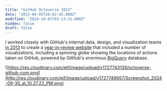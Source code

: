 ```yaml
---
title: "GitHub Octoverse 2013"
date: "2013-04-05T20:02:45.000Z"
modified: "2024-10-01T03:13:21.000Z"
hidden: false
draft: false
---
```

I worked closely with GitHub's internal data, design, and visualization teams [in 2013](https://github.blog/news-insights/the-library/state-of-the-octoverse-2013-edition/) to create a [year-in-review website](https://dribbble.com/shots/1742918/attachments/282046?mode=media) that included a number of visualizations, including a spinning globe showing the locations of actions taken on GitHub, powered by GitHub's enormous [BigQuery](https://en.wikipedia.org/wiki/BigQuery) database.

![https://res.cloudinary.com/ejf/image/upload/v1727743139/octoverse-github-com.png](http://res.cloudinary.com/ejf/image/upload/v1727749657/Screenshot_2024-09-30_at_10.27.22_PM.png)